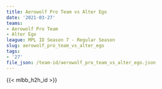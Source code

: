 ```yaml
---
title: Aerowolf Pro Team vs Alter Ego
date: '2021-03-27'
teams:
- Aerowolf Pro Team
- Alter Ego
league: MPL ID Season 7 - Regular Season
slug: aerowolf_pro_team_vs_alter_ego
tags:
- '27'
file_json: /team-id/aerowolf_pro_team_vs_alter_ego.json
---
```


{{< mlbb_h2h_id >}}
